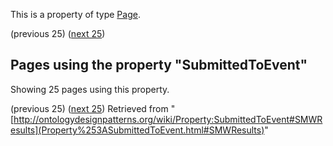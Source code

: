 This is a property of type [Page](../Type/Page.md "Type:Page").




  

(previous 25) ([next 25](http://ontologydesignpatterns.org/wiki/index.php?title=Property:SubmittedToEvent&from=Material+Transformation#SMWResults "Property:SubmittedToEvent"))
## Pages using the property "SubmittedToEvent"


Showing 25 pages using this property.


(previous 25) ([next 25](http://ontologydesignpatterns.org/wiki/index.php?title=Property:SubmittedToEvent&from=Material+Transformation#SMWResults "Property:SubmittedToEvent"))
Retrieved from "[http://ontologydesignpatterns.org/wiki/Property:SubmittedToEvent#SMWResults](Property%253ASubmittedToEvent.html#SMWResults)"